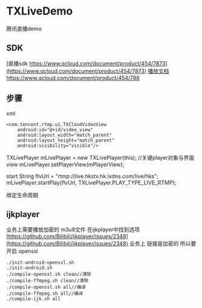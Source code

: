 # TXLiveDemo
腾讯直播demo
## SDK
[直播sdk https://www.qcloud.com/document/product/454/7873](https://www.qcloud.com/document/product/454/7873)
[播放文档 https://www.qcloud.com/document/product/454/788 ](https://www.qcloud.com/document/product/454/7886)

## 步骤
xml
```
<com.tencent.rtmp.ui.TXCloudVideoView
    android:id="@+id/video_view"
    android:layout_width="match_parent"
    android:layout_height="match_parent"
    android:visibility="visible"/>
```
TXLivePlayer
 mLivePlayer = new TXLivePlayer(this);
//关键player对象与界面view
mLivePlayer.setPlayerView(mPlayerView);

start
String flvUrl = "rtmp://live.hkstv.hk.lxdns.com/live/hks";
mLivePlayer.startPlay(flvUrl, TXLivePlayer.PLAY_TYPE_LIVE_RTMP);

绑定生命周期


## ijkplayer
业务上需要播放加密的 m3u8文件 在ijkplayer中找到选项
[https://github.com/Bilibili/ijkplayer/issues/2348](https://github.com/Bilibili/ijkplayer/issues/2348)
业务上 链接是加密的 所以要开启 openssl
```
./init-android-openssl.sh
./init-android.sh
./compile-openssl.sh clean//清除
./compile-ffmpeg.sh clean//清除
./compile-openssl.sh all//编译
./compile-ffmpeg.sh all//编译
./compile-ijk.sh all
```

